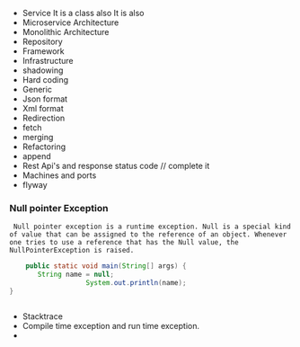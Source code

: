 * Service  It is a class also It is also
* Microservice Architecture
* Monolithic Architecture
* Repository
* Framework
* Infrastructure
* shadowing
* Hard coding
* Generic
* Json format
* Xml format
* Redirection
* fetch
* merging
* Refactoring
* append
* Rest Api's and response status code // complete it
* Machines and ports
* flyway
### Null pointer Exception
```
 Null pointer exception is a runtime exception. Null is a special kind of value that can be assigned to the reference of an object. Whenever one tries to use a reference that has the Null value, the NullPointerException is raised.
 ```
 ```java
     public static void main(String[] args) {
     	String name = null;
     	            System.out.println(name);
}
```
```In this example, the variable name is assigned the value null, and then we try to access the name , in result NullPointerException will come here. 
```

* Stacktrace
* Compile time exception and run time exception.
* 

